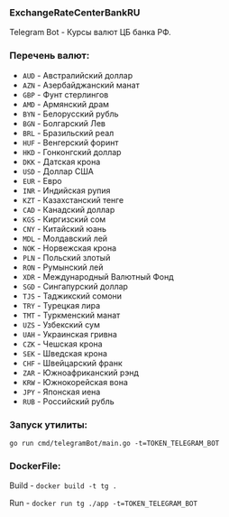 ### ExchangeRateCenterBankRU
Telegram Bot - Курсы валют ЦБ банка РФ.

### Перечень валют:
- `AUD` - Австралийский доллар
- `AZN` - Азербайджанский манат
- `GBP` - Фунт стерлингов
- `AMD` - Армянский драм
- `BYN` - Белорусский рубль
- `BGN` - Болгарский Лев
- `BRL` - Бразильский реал
- `HUF` - Венгерский форинт
- `HKD` - Гонконгский доллар
- `DKK` - Датская крона
- `USD` - Доллар США
- `EUR` - Евро
- `INR` - Индийская рупия
- `KZT` - Казахстанский тенге
- `CAD` - Канадский доллар
- `KGS` - Киргизский сом
- `CNY` - Китайский юань
- `MDL` - Молдавский лей
- `NOK` - Норвежская крона
- `PLN` - Польский злотый
- `RON` - Румынский лей
- `XDR` - Международный Валютный Фонд
- `SGD` - Сингапурский доллар
- `TJS` - Таджикский сомони
- `TRY` - Турецкая лира
- `TMT` - Туркменский манат
- `UZS` - Узбекский сум
- `UAH` - Украинская гривна
- `CZK` - Чешская крона
- `SEK` - Шведская крона
- `CHF` - Швейцарский франк
- `ZAR` - Южноафриканский рэнд
- `KRW` - Южнокорейская вона
- `JPY` - Японская иена
- `RUB` - Российский рубль

### Запуск утилиты:
`go run cmd/telegramBot/main.go -t=TOKEN_TELEGRAM_BOT`

### DockerFile:
Build - `docker build -t tg .`

Run -   `docker run tg ./app -t=TOKEN_TELEGRAM_BOT`


